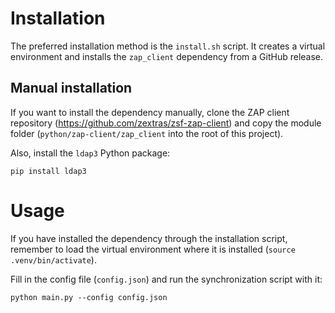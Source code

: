 # Installation

The preferred installation method is the `install.sh` script.
It creates a virtual environment and installs
the `zap_client` dependency from a GitHub release.

## Manual installation

If you want to install the dependency manually, clone the ZAP client repository
(https://github.com/zextras/zsf-zap-client) and copy the module folder
(`python/zap-client/zap_client` into the root of this project).

Also, install the `ldap3` Python package:

```shell
pip install ldap3
```

# Usage

If you have installed the dependency through the installation script,
remember to load the virtual environment where it is installed
(`source .venv/bin/activate`).

Fill in the config file (`config.json`)
and run the synchronization script with it:

```shell
python main.py --config config.json
```
